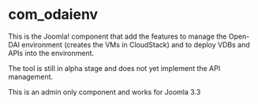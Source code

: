 com_odaienv
===========
This is the Joomla! component that add the features to manage the Open-DAI environment (creates the VMs in CloudStack) and to deploy VDBs and APIs into the environment.

The tool is still in alpha stage and does not yet implement the API management.

This is an admin only component and works for Joomla 3.3
